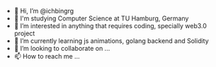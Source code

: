 - 👋 Hi, I’m @ichbingrg
- 🏫 I'm studying Computer Science at TU Hamburg, Germany
- 👀 I’m interested in anything that requires coding, specially web3.0 project
- 🌱 I’m currently learning js animations, golang backend and Solidity
- 💞️ I’m looking to collaborate on ...
- 📫 How to reach me ...

<!---
ichbingrg/ichbingrg is a ✨ special ✨ repository because its `README.md` (this file) appears on your GitHub profile.
You can click the Preview link to take a look at your changes.
--->
